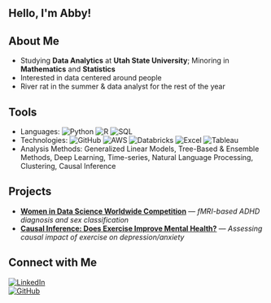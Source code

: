 ## Hello, I'm Abby!

## About Me
- Studying **Data Analytics** at **Utah State University**; Minoring in **Mathematics** and **Statistics**
- Interested in data centered around people
- River rat in the summer & data analyst for the rest of the year

## Tools
- Languages: ![Python](https://img.shields.io/badge/Python-3776AB?style=flat&logo=python&logoColor=white) ![R](https://img.shields.io/badge/R-276DC3?style=flat&logo=r&logoColor=white) ![SQL](https://img.shields.io/badge/SQL-CC2927?style=flat&logo=postgresql&logoColor=white)
- Technologies: ![GitHub](https://img.shields.io/badge/GitHub-181717?style=flat&logo=github&logoColor=white)  ![AWS](https://img.shields.io/badge/AWS-232F3E?style=flat&logo=amazonaws&logoColor=white)  ![Databricks](https://img.shields.io/badge/Databricks-FF3621?style=flat&logo=databricks&logoColor=white)  ![Excel](https://img.shields.io/badge/Excel-217346?style=flat&logo=microsoft-excel&logoColor=white)  ![Tableau](https://img.shields.io/badge/Tableau-E97627?style=flat&logo=tableau&logoColor=white)  
- Analysis Methods: Generalized Linear Models, Tree-Based & Ensemble Methods, Deep Learning, Time-series, Natural Language Processing, Clustering, Causal Inference

## Projects
- **[Women in Data Science Worldwide Competition](https://github.com/babigail100/wids_project)** — *fMRI-based ADHD diagnosis and sex classification*
- **[Causal Inference: Does Exercise Improve Mental Health?](https://github.com/babigail100/causal_inference)** — *Assessing causal impact of exercise on depression/anxiety*
<!--
- **Text Mining Project: Rafting Company Reviews** — *Sentiment analysis, topic modeling, and abstract-based summarization on rafting company reviews.*
-->

## Connect with Me
[![LinkedIn](https://img.shields.io/badge/LinkedIn-%230077B5.svg?style=flat&logo=linkedin&logoColor=white)](https://www.linkedin.com/in/-abigailbrown/)  
[![GitHub](https://img.shields.io/badge/GitHub-%23121011.svg?style=flat&logo=github&logoColor=white)](https://github.com/babigail100)  
 

<!--
**babigail100/babigail100** is a ✨ _special_ ✨ repository because its `README.md` (this file) appears on your GitHub profile.

Here are some ideas to get you started:

- 🔭 I’m currently working on ...
- 🌱 I’m currently learning ...
- 👯 I’m looking to collaborate on ...
- 🤔 I’m looking for help with ...
- 💬 Ask me about ...
- 📫 How to reach me: ...
- 😄 Pronouns: ...
- ⚡ Fun fact: ...
-->
